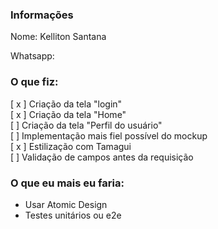 ### Informações

Nome: Kelliton Santana

Whatsapp:

### O que fiz:

[ x ] Criação da tela "login"<br/>
[ x ] Criação da tela "Home"<br/>
[ ] Criação da tela "Perfil do usuário"<br/>
[ ] Implementação mais fiel possível do mockup<br/>
[ x ] Estilização com Tamagui<br/>
[ ] Validação de campos antes da requisição

### O que eu mais eu faria:

- Usar Atomic Design
- Testes unitários ou e2e
